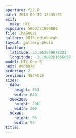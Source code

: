 ```yaml
---
aperture: f/2.0
date: 2013-09-17 18:35:51
exif:
  make: HTC
exposure: 50003/1000000
file: IMAG0821
gallery: 2013-edinburgh
layout: gallery-photo
location:
  latitude: 55.953639972222
  longitude: -3.1900281666667
model: HTC One S
next: 80db970
ordering: 2
previous: 482452e
sizes:
  640w:
    height: 361
    width: 640
  200x200:
    height: 200
    width: 200
  96x96:
    height: 96
    width: 96
title: 
---
```

